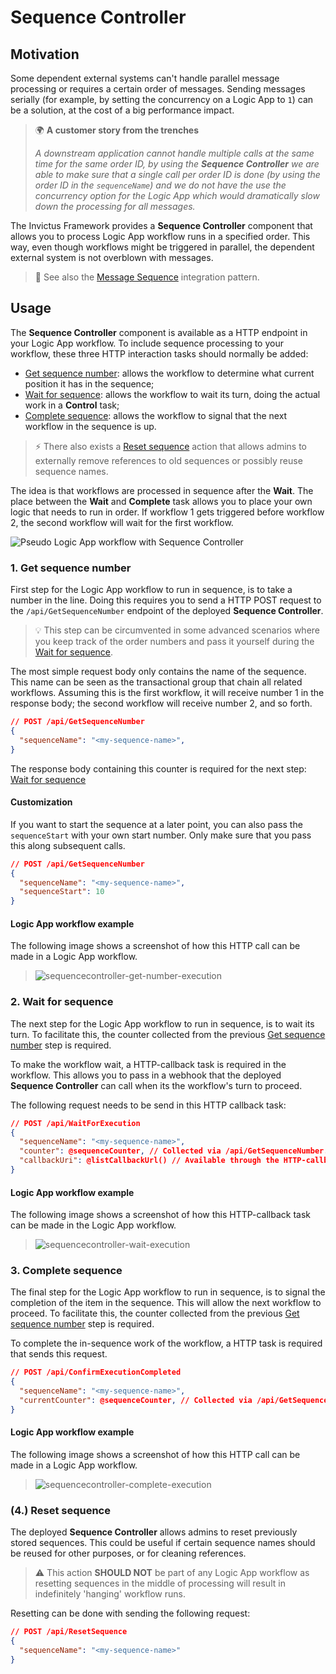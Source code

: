 # Sequence Controller

## Motivation

Some dependent external systems can't handle parallel message processing or requires a certain order of messages. Sending messages serially (for example, by setting the concurrency on a Logic App to `1`) can be a solution, at the cost of a big performance impact.

> 🌍 **A customer story from the trenches**
> 
> *A downstream application cannot handle multiple calls at the same time for the same order ID, by using the **Sequence Controller** we are able to make sure that a single call per order ID is done (by using the order ID in the `sequenceName`) and we do not have the use the concurrency option for the Logic App which would dramatically slow down the processing for all messages.*

The Invictus Framework provides a **Sequence Controller** component that allows you to process Logic App workflow runs in a specified order. This way, even though workflows might be triggered in parallel, the dependent external system is not overblown with messages.

> 🔗 See also the [Message Sequence](https://www.enterpriseintegrationpatterns.com/patterns/messaging/MessageSequence.html) integration pattern.

## Usage

The **Sequence Controller** component is available as a HTTP endpoint in your Logic App workflow. To include sequence processing to your workflow, these three HTTP interaction tasks should normally be added:

* [Get sequence number](#_1-get-sequence-number): allows the workflow to determine what current position it has in the sequence;
* [Wait for sequence](#_2-wait-for-sequence): allows the workflow to wait its turn, doing the actual work in a **Control** task;
* [Complete sequence](#_3-complete-sequence): allows the workflow to signal that the next workflow in the sequence is up.

> ⚡ There also exists a [Reset sequence](#_4-reset-sequence) action that allows admins to externally remove references to old sequences or possibly reuse sequence names.

The idea is that workflows are processed in sequence after the **Wait**. The place between the **Wait** and **Complete** task allows you to place your own logic that needs to run in order. If workflow 1 gets triggered before workflow 2, the second workflow will wait for the first workflow.

![Pseudo Logic App workflow with Sequence Controller](../images/framework/pseudo-logic-app-w-sequence-controller.png)

### 1. Get sequence number

First step for the Logic App workflow to run in sequence, is to take a number in the line. Doing this requires you to send a HTTP POST request to the `/api/GetSequenceNumber` endpoint of the deployed **Sequence Controller**.

> 💡 This step can be circumvented in some advanced scenarios where you keep track of the order numbers and pass it yourself during the [Wait for sequence](#_2-wait-for-sequence).

The most simple request body only contains the name of the sequence. This name can be seen as the transactional group that chain all related workflows. Assuming this is the first workflow, it will receive number 1 in the response body; the second workflow will receive number 2, and so forth.

```json
// POST /api/GetSequenceNumber
{
  "sequenceName": "<my-sequence-name>",
}
```

The response body containing this counter is required for the next step: [Wait for sequence](#_2-wait-for-sequence)

#### Customization

If you want to start the sequence at a later point, you can also pass the `sequenceStart` with your own start number. Only make sure that you pass this along subsequent calls.
```json
// POST /api/GetSequenceNumber
{
  "sequenceName": "<my-sequence-name>",
  "sequenceStart": 10
}
```

#### Logic App workflow example

The following image shows a screenshot of how this HTTP call can be made in a Logic App workflow.

> ![sequencecontroller-get-number-execution](../images/seqcont-getseqnum.jpg)

### 2. Wait for sequence

The next step for the Logic App workflow to run in sequence, is to wait its turn. To facilitate this, the counter collected from the previous [Get sequence number](#_1-get-sequence-number) step is required.

To make the workflow wait, a HTTP-callback task is required in the workflow. This allows you to pass in a webhook that the deployed **Sequence Controller** can call when its the workflow's turn to proceed.

The following request needs to be send in this HTTP callback task:

```json
// POST /api/WaitForExecution
{
  "sequenceName": "<my-sequence-name>",
  "counter": @sequenceCounter, // Collected via /api/GetSequenceNumber.
  "callbackUri": @listCallbackUrl() // Available through the HTTP-callback task.
}
```

#### Logic App workflow example

The following image shows a screenshot of how this HTTP-callback task can be made in the Logic App workflow.

> ![sequencecontroller-wait-execution](../images/seqcont-waitforexec.jpg)

### 3. Complete sequence

The final step for the Logic App workflow to run in sequence, is to signal the completion of the item in the sequence. This will allow the next workflow to proceed. To facilitate this, the counter collected from the previous [Get sequence number](#_1-get-sequence-number) step is required.

To complete the in-sequence work of the workflow, a HTTP task is required that sends this request.

```json
// POST /api/ConfirmExecutionCompleted
{
  "sequenceName": "<my-sequence-name>",
  "currentCounter": @sequenceCounter, // Collected via /api/GetSequenceNumber
}
```

#### Logic App workflow example

The following image shows a screenshot of how this HTTP call can be made in a Logic App workflow.

> ![sequencecontroller-complete-execution](../images/seqcont-compexec.jpg)

### (4.) Reset sequence

The deployed **Sequence Controller** allows admins to reset previously stored sequences. This could be useful if certain sequence names should be reused for other purposes, or for cleaning references.

> ⚠️ This action **SHOULD NOT** be part of any Logic App workflow as resetting sequences in the middle of processing will result in indefinitely 'hanging' workflow runs.

Resetting can be done with sending the following request:

```json
// POST /api/ResetSequence
{
  "sequenceName": "<my-sequence-name>"
}
```